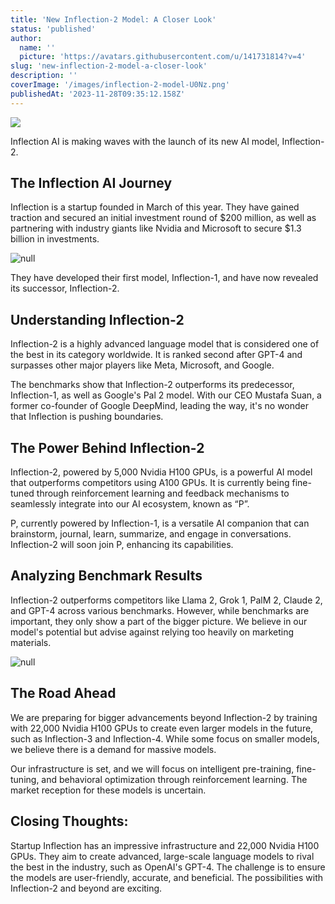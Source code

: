 ```yaml
---
title: 'New Inflection-2 Model: A Closer Look'
status: 'published'
author:
  name: ''
  picture: 'https://avatars.githubusercontent.com/u/141731814?v=4'
slug: 'new-inflection-2-model-a-closer-look'
description: ''
coverImage: '/images/inflection-2-model-U0Nz.png'
publishedAt: '2023-11-28T09:35:12.158Z'
---
```


![](/images/inflection-2-model-EyMz.png)

Inflection AI is making waves with the launch of its new AI model, Inflection-2.

## **The Inflection AI Journey**

Inflection is a startup founded in March of this year. They have gained traction and secured an initial investment round of $200 million, as well as partnering with industry giants like Nvidia and Microsoft to secure $1.3 billion in investments.

![null](https://dragganaitool.com/wp-content/uploads/2023/11/image-118.png)

They have developed their first model, Inflection-1, and have now revealed its successor, Inflection-2.

## **Understanding Inflection-2**

Inflection-2 is a highly advanced language model that is considered one of the best in its category worldwide. It is ranked second after GPT-4 and surpasses other major players like Meta, Microsoft, and Google.

The benchmarks show that Inflection-2 outperforms its predecessor, Inflection-1, as well as Google's Pal 2 model. With our CEO Mustafa Suan, a former co-founder of Google DeepMind, leading the way, it's no wonder that Inflection is pushing boundaries.

## **The Power Behind Inflection-2**

Inflection-2, powered by 5,000 Nvidia H100 GPUs, is a powerful AI model that outperforms competitors using A100 GPUs. It is currently being fine-tuned through reinforcement learning and feedback mechanisms to seamlessly integrate into our AI ecosystem, known as “P”.

P, currently powered by Inflection-1, is a versatile AI companion that can brainstorm, journal, learn, summarize, and engage in conversations. Inflection-2 will soon join P, enhancing its capabilities.

## **Analyzing Benchmark Results**

Inflection-2 outperforms competitors like Llama 2, Grok 1, PalM 2, Claude 2, and GPT-4 across various benchmarks. However, while benchmarks are important, they only show a part of the bigger picture. We believe in our model's potential but advise against relying too heavily on marketing materials.

![null](https://dragganaitool.com/wp-content/uploads/2023/11/image-119.png)

## **The Road Ahead**

We are preparing for bigger advancements beyond Inflection-2 by training with 22,000 Nvidia H100 GPUs to create even larger models in the future, such as Inflection-3 and Inflection-4. While some focus on smaller models, we believe there is a demand for massive models.

Our infrastructure is set, and we will focus on intelligent pre-training, fine-tuning, and behavioral optimization through reinforcement learning. The market reception for these models is uncertain.

## **Closing Thoughts:**

Startup Inflection has an impressive infrastructure and 22,000 Nvidia H100 GPUs. They aim to create advanced, large-scale language models to rival the best in the industry, such as OpenAI's GPT-4. The challenge is to ensure the models are user-friendly, accurate, and beneficial. The possibilities with Inflection-2 and beyond are exciting.





